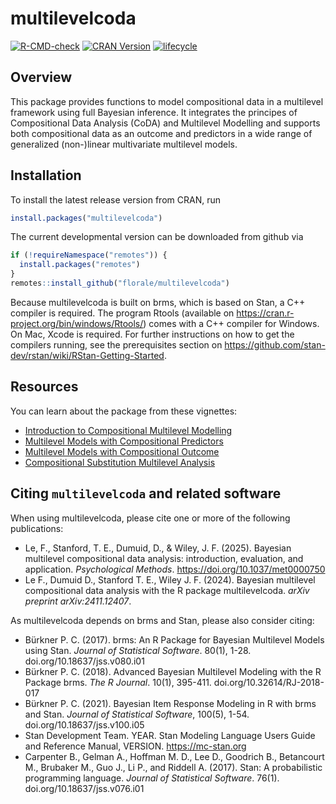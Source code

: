 

# multilevelcoda
<!-- badges: start -->
[![R-CMD-check](https://github.com/florale/multilevelcoda/workflows/R-CMD-check/badge.svg)](https://github.com/florale/multilevelcoda/actions)
[![CRAN Version](https://www.r-pkg.org/badges/version/multilevelcoda)](https://cran.r-project.org/package=multilevelcoda)
[![lifecycle](https://lifecycle.r-lib.org/articles/figures/lifecycle-experimental.svg)](https://lifecycle.r-lib.org/articles/stages.html#experimental)
<!-- [![Coverage Status](https://codecov.io/gh/florale/multilevelcoda/branch/main/graphs/badge.svg?branch=main)](https://app.codecov.io/gh/florale/multilevelcoda)  -->
<!-- badges: end -->

## Overview

This package provides functions to model compositional data in 
a multilevel framework using full Bayesian inference.
It integrates the principes of Compositional Data Analysis (CoDA) 
and Multilevel Modelling and supports both compositional data as 
an outcome and predictors in a wide range of 
generalized (non-)linear multivariate multilevel models.

## Installation
To install the latest release version from CRAN, run

```r 
install.packages("multilevelcoda")

```

The current developmental version can be downloaded from github via

```r
if (!requireNamespace("remotes")) {
  install.packages("remotes")
}
remotes::install_github("florale/multilevelcoda")
```

Because multilevelcoda is built on brms, which is based on Stan, a C++ compiler is required. 
The program Rtools (available on https://cran.r-project.org/bin/windows/Rtools/) comes with a C++ compiler for Windows. On Mac, Xcode is required. For further instructions on how to get the compilers running, see the prerequisites section on https://github.com/stan-dev/rstan/wiki/RStan-Getting-Started.

## Resources

You can learn about the package from these vignettes:

- [Introduction to Compositional Multilevel Modelling](https://florale.github.io/multilevelcoda/articles/A-introduction.html)
- [Multilevel Models with Compositional Predictors](https://florale.github.io/multilevelcoda/articles/B-composition-MLM.html)
- [Multilevel Models with Compositional Outcome](https://florale.github.io/multilevelcoda/articles/C-composition-MMLM.html)
- [Compositional Substitution Multilevel Analysis](https://florale.github.io/multilevelcoda/articles/D-substitution.html)

## Citing `multilevelcoda` and related software 
When using multilevelcoda, please cite one or more of the following publications:

-   Le, F., Stanford, T. E., Dumuid, D., & Wiley, J. F. (2025). 
    Bayesian multilevel compositional data analysis: 
    introduction, evaluation, and application. 
    *Psychological Methods*. https://doi.org/10.1037/met0000750
-   Le F., Dumuid D., Stanford T. E., Wiley J. F. (2024). 
    Bayesian multilevel compositional data analysis with the R package multilevelcoda.
    *arXiv preprint arXiv:2411.12407*.

As multilevelcoda depends on brms and Stan, please also consider citing:

-   Bürkner P. C. (2017). brms: An R Package for Bayesian Multilevel
    Models using Stan. *Journal of Statistical Software*. 80(1), 1-28.
    doi.org/10.18637/jss.v080.i01
-   Bürkner P. C. (2018). Advanced Bayesian Multilevel Modeling with the
    R Package brms. *The R Journal*. 10(1), 395-411.
    doi.org/10.32614/RJ-2018-017
-   Bürkner P. C. (2021). Bayesian Item Response Modeling in R with brms
    and Stan. *Journal of Statistical Software*, 100(5), 1-54.
    doi.org/10.18637/jss.v100.i05
-   Stan Development Team. YEAR. Stan Modeling Language Users Guide and
    Reference Manual, VERSION. <https://mc-stan.org>
-   Carpenter B., Gelman A., Hoffman M. D., Lee D., Goodrich B.,
    Betancourt M., Brubaker M., Guo J., Li P., and Riddell A. (2017).
    Stan: A probabilistic programming language. *Journal of Statistical
    Software*. 76(1). doi.org/10.18637/jss.v076.i01

